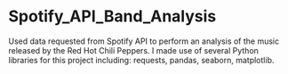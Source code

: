 # Spotify_API_Band_Analysis
Used data requested from Spotify API to perform an analysis of the music released by the Red Hot Chili Peppers. I made use of several Python libraries for 
this project including: requests, pandas, seaborn, matplotlib.
